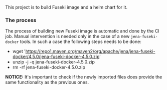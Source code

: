 This project is to build Fuseki image and a helm chart for it.

### The process

The process of building new Fuseki image is automatic and done by the CI job. Manual intervention is needed only in the case of a new `jena-fuseki-docker` tools. In such a case the following steps needs to be done:
 
* wget 'https://repo1.maven.org/maven2/org/apache/jena/jena-fuseki-docker/4.5.0/jena-fuseki-docker-4.5.0.zip'
* unzip -j -q jena-fuseki-docker-4.5.0.zip
* rm -rf jena-fuseki-docker-4.5.0.zip

**NOTICE:** It's important to check if the newly imported files does provide the same functionality as the previous ones.

